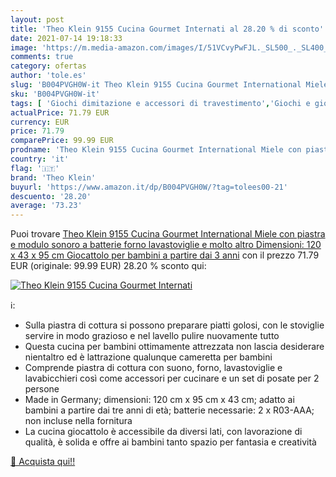 ```yaml
---
layout: post
title: 'Theo Klein 9155 Cucina Gourmet Internati al 28.20 % di sconto'
date: 2021-07-14 19:18:33
image: 'https://m.media-amazon.com/images/I/51VCvyPwFJL._SL500_._SL400_.jpg'
comments: true
category: ofertas
author: 'tole.es'
slug: 'B004PVGH0W-it Theo Klein 9155 Cucina Gourmet International Miele con...'
sku: 'B004PVGH0W-it'
tags: [ 'Giochi dimitazione e accessori di travestimento','Giochi e giocattoli','Pentole e padelle','Prodotti da cucina giocattolo','theo klein', ]
actualPrice: 71.79 EUR
currency: EUR
price: 71.79
comparePrice: 99.99 EUR
prodname: 'Theo Klein 9155 Cucina Gourmet International Miele con piastra e modulo sonoro a batterie  forno  lavastoviglie e molto altro  Dimensioni: 120 x 43 x 95 cm  Giocattolo per bambini a partire dai 3 anni'
country: 'it'
flag: '🇮🇹'
brand: 'Theo Klein'
buyurl: 'https://www.amazon.it/dp/B004PVGH0W/?tag=tolees00-21'
descuento: '28.20'
average: '73.23'
---
```


Puoi trovare [Theo Klein 9155 Cucina Gourmet International Miele con piastra e modulo sonoro a batterie  forno  lavastoviglie e molto altro  Dimensioni: 120 x 43 x 95 cm  Giocattolo per bambini a partire dai 3 anni](https://www.amazon.it/dp/B004PVGH0W/?tag=tolees00-21) con il prezzo 71.79 EUR (originale: 99.99 EUR) 28.20 % sconto qui:

[![Theo Klein 9155 Cucina Gourmet Internati](https://m.media-amazon.com/images/I/51VCvyPwFJL._SL500_._SL400_.jpg)](https://www.amazon.it/dp/B004PVGH0W/?tag=tolees00-21)

ℹ️:

- Sulla piastra di cottura si possono preparare piatti golosi, con le stoviglie servire in modo grazioso e nel lavello pulire nuovamente tutto
- Questa cucina per bambini ottimamente attrezzata non lascia desiderare nientaltro ed è lattrazione qualunque cameretta per bambini
- Comprende piastra di cottura con suono, forno, lavastoviglie e lavabicchieri così come accessori per cucinare e un set di posate per 2 persone
- Made in Germany; dimensioni: 120 cm x 95 cm x 43 cm; adatto ai bambini a partire dai tre anni di età; batterie necessarie: 2 x R03-AAA; non incluse nella fornitura
- La cucina giocattolo è accessibile da diversi lati, con lavorazione di qualità, è solida e offre ai bambini tanto spazio per fantasia e creatività

[🛒 Acquista qui!!](https://www.amazon.it/dp/B004PVGH0W/?tag=tolees00-21)
